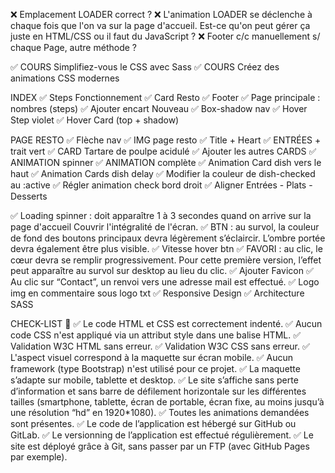 ❌ Emplacement LOADER correct ?
❌ L'animation LOADER se déclenche à chaque fois que l'on va sur la page d'accueil.
    Est-ce qu'on peut gérer ça juste en HTML/CSS ou il faut du JavaScript ?
❌ Footer c/c manuellement s/ chaque Page, autre méthode ?

✅ COURS Simplifiez-vous le CSS avec Sass 
✅ COURS Créez des animations CSS modernes

INDEX
✅ Steps Fonctionnement
✅ Card Resto
✅ Footer
✅ Page principale : nombres (steps)
✅ Ajouter encart Nouveau
✅ Box-shadow nav
✅ Hover Step violet
✅ Hover Card (top + shadow)

PAGE RESTO
✅ Flèche nav
✅ IMG page resto
✅ Title + Heart
✅ ENTRÉES + trait vert
✅ CARD Tartare de poulpe acidulé
✅ Ajouter les autres CARDS
✅ ANIMATION spinner
✅ ANIMATION complète
✅ Animation Card dish vers le haut
✅ Animation Cards dish delay
✅ Modifier la couleur de dish-checked au :active
✅ Régler animation check bord droit
✅ Aligner Entrées - Plats - Desserts

✅ Loading spinner : doit apparaître 1 à 3 secondes quand on arrive sur la page d'accueil
Couvrir l'intégralité de l'écran.
✅ BTN : au survol, la couleur de fond des boutons principaux devra légèrement s’éclaircir. L’ombre portée devra également être plus visible.
✅ Vitesse hover btn 
✅ FAVORI : au clic, le cœur devra se remplir progressivement. Pour cette première version, l’effet peut apparaître au survol sur desktop au lieu du clic.
✅ Ajouter Favicon
✅ Au clic sur “Contact”, un renvoi vers une adresse mail est effectué.
✅ Logo img en commentaire sous logo txt 
✅ Responsive Design 
✅ Architecture SASS

CHECK-LIST 📝
✅ Le code HTML et CSS est correctement indenté.
✅ Aucun code CSS n'est appliqué via un attribut style dans une balise HTML.
✅ Validation W3C HTML sans erreur.
✅ Validation W3C CSS sans erreur.
✅ L'aspect visuel correspond à la maquette sur écran mobile.
✅ Aucun framework (type Bootstrap) n'est utilisé pour ce projet.
✅ La maquette s’adapte sur mobile, tablette et desktop.
✅ Le site s’affiche sans perte d’information et sans barre de défilement horizontale sur les différentes tailles (smartphone, tablette, écran de portable, écran fixe, au moins jusqu’à une résolution “hd” en 1920*1080).
✅ Toutes les animations demandées sont présentes.
✅ Le code de l’application est hébergé sur GitHub ou GitLab.
✅ Le versionning de l’application est effectué régulièrement.
✅ Le site est déployé grâce à Git, sans passer par un FTP (avec GitHub Pages par exemple).